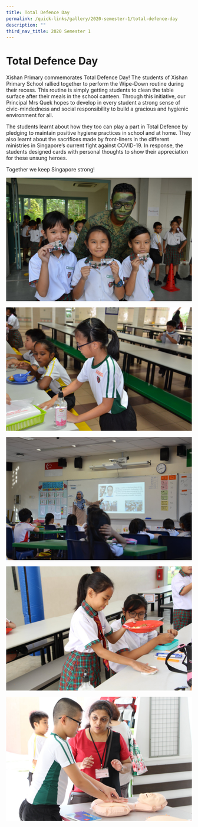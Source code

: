 ```yaml
---
title: Total Defence Day
permalink: /quick-links/gallery/2020-semester-1/total-defence-day
description: ""
third_nav_title: 2020 Semester 1
---
```


# **Total Defence Day**

Xishan Primary commemorates Total Defence Day! The students of Xishan Primary School rallied together to perform the Wipe-Down routine during their recess. This routine is simply getting students to clean the table surface after their meals in the school canteen. Through this initiative, our Principal Mrs Quek hopes to develop in every student a strong sense of civic-mindedness and social responsibility to build a gracious and hygienic environment for all.

The students learnt about how they too can play a part in Total Defence by pledging to maintain positive hygiene practices in school and at home. They also learnt about the sacrifices made by front-liners in the different ministries in Singapore’s current fight against COVID-19. In response, the students designed cards with personal thoughts to show their appreciation for these unsung heroes.

Together we keep Singapore strong!

![](/images/Total%20Defence%20Day%20(0).jpg)

![](/images/Total%20Defence%20Day%20(1).jpg)

![](/images/Total%20Defence%20Day%20(11).jpg)

![](/images/Total%20Defence%20Day%20(12).jpg)

![](/images/Total%20Defence%20Day%20(13).jpg)